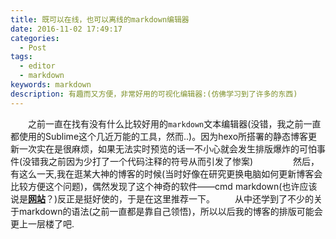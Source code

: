 ```yaml
---
title: 既可以在线，也可以离线的markdown编辑器
date: 2016-11-02 17:49:17
categories:
  - Post
tags:
  - editor
  - markdown
keywords: markdown
description: 有趣而又方便，非常好用的可视化编辑器:(仿佛学习到了许多的东西)
---
```

　　之前一直在找有没有什么比较好用的`markdown`文本编辑器(没错，我之前一直都使用的Sublime这个几近万能的工具，然而..)。因为hexo所搭署的静态博客更新一次实在是很麻烦，如果无法实时预览的话一不小心就会发生排版爆炸的可怕事件(没错我之前因为少打了一个代码注释的符号从而引发了惨案)
　　<!--more-->
　　然后，有这么一天,我在逛某大神的博客的时候(当时好像在研究更换电脑如何更新博客会比较方便这个问题)，偶然发现了这个神奇的软件——cmd markdown(也许应该说是[**网站**](https://www.zybuluo.com)？)反正是挺好使的，于是在这里推荐一下。
　　从中还学到了不少的关于markdown的语法(之前一直都是靠自己领悟)，所以以后我的博客的排版可能会更上一层楼了吧.